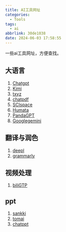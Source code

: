```yaml
---
title: AI工具网址
categories:
  - Tools
tags:
  - ai
abbrlink: 30de1038
date: 2024-06-03 17:58:55
---
```

一些ai工具网址，方便查找。
<!--less-->
## 大语言
1. [Chatgpt](https://chat.openai.com/chat)
2. [Kimi](https://kimi.moonshot.cn/)
3. [txyz](https://app.txyz.ai/)
4. [chatpdf](https://www.chatpdf.com/)
5. [SCIspace](https://typeset.io/)
6. [Humata](https://www.humata.ai/)
7. [PandaGPT](https://www.pandagpt.io/)
8. [Googlegemini](https://chat.googlegemini.co/)
## 翻译与润色
1. [deepl](https://www.deepl.com/translator/files)
2. [grammarly](https://app.grammarly.com/)
## 视频处理
1. [biliGTP](https://b.jimmylv.cn/)
## ppt
1. [sankki](https://ppt.sankki.com/#/works)
2. [tomai](https://beta.tome.app/)
3. [chatppt](https://chat-ppt.com/)
